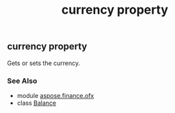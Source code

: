 ﻿---
title: currency property
second_title: Aspose.Finance for Python via .NET API References
description: 
type: docs
weight: 40
url: /python-net/aspose.finance.ofx/balance/currency/
is_root: false
---

## currency property


Gets or sets the currency.

### See Also
* module [aspose.finance.ofx](../../)
* class [Balance](/finance/python-net/aspose.finance.ofx/balance)
